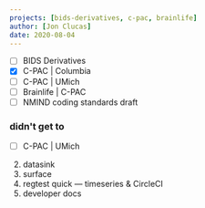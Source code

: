```yaml
---
projects: [bids-derivatives, c-pac, brainlife]
author: [Jon Clucas]
date: 2020-08-04
---
```


- [ ] BIDS Derivatives
- [x] C-PAC | Columbia
- [ ] C-PAC | UMich
- [ ] Brainlife | C-PAC
- [ ] NMIND coding standards draft

<!--more-->

### didn't get to

- [ ] C-PAC | UMich
2. datasink
3. surface
4. regtest quick ― timeseries & CircleCI
5. developer docs
